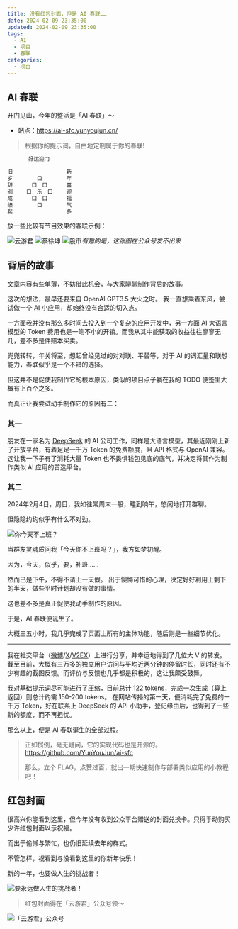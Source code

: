 ```yaml
---
title: 没有红包封面，但是 AI 春联……
date: 2024-02-09 23:35:00
updated: 2024-02-09 23:35:00
tags:
  - AI
  - 项目
  - 春联
categories:
  - 项目
---
```


## AI 春联

开门见山，今年的整活是「AI 春联」～

- 站点：<https://ai-sfc.yunyoujun.cn/>

> 根据你的提示词，自由地定制属于你的春联!

```txt
　　　　好运迎门

旧 　　　　　　　　　 新
岁 　　　　口　　　　 年
辞 　　　口　口　　　 喜
别 　　口　乐　口　　 迎
成 　　　口　口　　　 福
绩 　　　　口　　　　 气
斐 　　　　　　　　　 多
```

<!-- more -->

放一些比较有节目效果的春联示例：

![云游君](https://r2.yunyoujun.cn/images/ai-sfc-yyj.webp)
![蔡徐坤](https://r2.yunyoujun.cn/images/ai-sfc-cxk.webp)
![股市](https://r2.yunyoujun.cn/images/ai-sfc-gushi.webp)_有趣的是，这张图在公众号发不出来_

## 背后的故事

文章内容有些单薄，不妨借此机会，与大家聊聊制作背后的故事。

这次的想法，最早还要来自 OpenAI GPT3.5 大火之时。
我一直想乘着东风，尝试做一个 AI 小应用，却始终没有合适的切入点。

一方面我并没有那么多时间去投入到一个复杂的应用开发中，另一方面 AI 大语言模型的 Token 费用也是一笔不小的开销。而我从其中能获取的收益往往寥寥无几，差不多是件赔本买卖。

兜兜转转，年关将至，想起曾经见过的对对联、平替等，对于 AI 的词汇量和联想能力，春联似乎是一个不错的选择。

但这并不是促使我制作它的根本原因，类似的项目点子躺在我的 TODO 便签里大概有上百个之多。

而真正让我尝试动手制作它的原因有二：

### 其一

朋友在一家名为 [DeepSeek](https://chat.deepseek.com/) 的 AI 公司工作，同样是大语言模型，其最近刚刚上新了开放平台，有着足足一千万 Token 的免费额度，且 API 格式与 OpenAI 兼容。这让我一下子有了消耗大量 Token 也不畏惧钱包见底的底气，并决定将其作为制作类似 AI 应用的首选平台。

### 其二

2024年2月4日，周日，我如往常周末一般，睡到晌午，悠闲地打开群聊。

但隐隐约约似乎有什么不对劲。

![你今天不上班？](https://r2.yunyoujun.cn/images/ni-bu-shang-ban.webp)

当群友灵魂质问我「今天你不上班吗？」，我方如梦初醒。

因为，今天，似乎，要，补班……

然而已是下午，不得不请上一天假。
出于懊悔可惜的心理，决定好好利用上剩下的半天，做些平时计划却没有做的事情。

这也差不多是真正促使我动手制作的原因。

于是，AI 春联便诞生了。

大概三五小时，我几乎完成了页面上所有的主体功能，随后则是一些细节优化。

---

我在社交平台（[微博](https://weibo.com/5327759694/NF40zwKYk)/[X](https://twitter.com/YunYouJun/status/1754196700548460804)/[V2EX](https://www.v2ex.com/t/1014312)）上进行分享，并幸运地得到了几位大 V 的转发。
截至目前，大概有三万多的独立用户访问与平均近两分钟的停留时长，同时还有不少有趣的截图反馈。而评价与反馈也几乎都是积极的，这让我颇受鼓舞。

我对基础提示词尽可能进行了压缩，目前总计 122 tokens，完成一次生成（算上返回）则总计约需 150-200 tokens。
在网站传播的第一天，便消耗完了免费的一千万 Token，好在联系上 DeepSeek 的 API 小助手，登记缘由后，也得到了一些新的额度，而不再担忧。

那么以上，便是 AI 春联诞生的全部过程。

> 正如惯例，毫无疑问，它的实现代码也是开源的。
> <https://github.com/YunYouJun/ai-sfc>
>
> 那么，立个 FLAG，点赞过百，就出一期快速制作与部署类似应用的小教程吧！

## 红包封面

很高兴你能看到这里，但今年没有收到公众平台赠送的封面兑换卡。只得手动购买少许红包封面以示祝福。

而出于偷懒与繁忙，也仍旧延续去年的样式。

不管怎样，祝看到与没看到这里的你新年快乐！

新的一年，也要做人生的挑战者！

![要永远做人生的挑战者！](https://r2.yunyoujun.cn/images/yao-yong-yuan-zuo-ren-sheng-de-tiao-zhan-zhe.jpeg)

> 红包封面得在「云游君」公众号领～

![「云游君」公众号](http://r2.yunyoujun.cn/images/white-qrcode-and-search.jpg)
